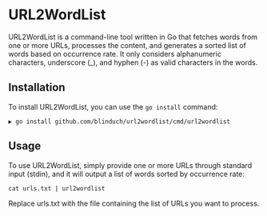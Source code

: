 # URL2WordList

URL2WordList is a command-line tool written in Go that fetches words from one or more URLs, processes the content, and generates a sorted list of words based on occurrence rate. It only considers alphanumeric characters, underscore (_), and hyphen (-) as valid characters in the words.

## Installation

To install URL2WordList, you can use the `go install` command:


```
▶ go install github.com/blinduch/url2wordlist/cmd/url2wordlist
```

## Usage

To use URL2WordList, simply provide one or more URLs through standard input (stdin), and it will output a list of words sorted by occurrence rate:

```
cat urls.txt | url2wordlist
```

Replace urls.txt with the file containing the list of URLs you want to process.


